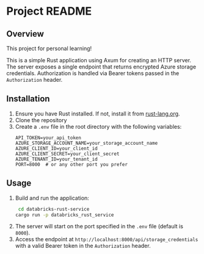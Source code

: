 # Project README

## Overview

This project for personal learning! 

This is a simple Rust application using Axum for creating an HTTP server. The server exposes a single endpoint that returns encrypted Azure storage credentials. Authorization is handled via Bearer tokens passed in the `Authorization` header.


## Installation

1. Ensure you have Rust installed. If not, install it from [rust-lang.org](https://www.rust-lang.org/).
2. Clone the repository
3. Create a `.env` file in the root directory with the following variables:
   ```env
   API_TOKEN=your_api_token
   AZURE_STORAGE_ACCOUNT_NAME=your_storage_account_name
   AZURE_CLIENT_ID=your_client_id
   AZURE_CLIENT_SECRET=your_client_secret
   AZURE_TENANT_ID=your_tenant_id
   PORT=8000  # or any other port you prefer
   ```

## Usage

1. Build and run the application:
   ```sh
    cd databricks-rust-service
   cargo run -p databricks_rust_service
   ```
2. The server will start on the port specified in the `.env` file (default is `8000`).
3. Access the endpoint at `http://localhost:8000/api/storage_credentials` with a valid Bearer token in the `Authorization` header.
